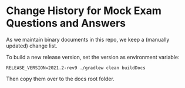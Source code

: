 # Change History for Mock Exam Questions and Answers

As we maintain binary documents in this repo, we keep a (manually updated) change list.

To build a new release version, set the version as environment variable:

`RELEASE_VERSION=2021.2-rev9 ./gradlew clean buildDocs`

Then copy them over to the docs root folder.
